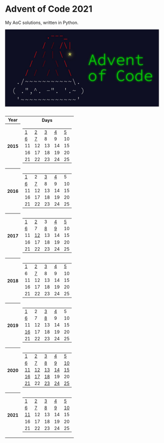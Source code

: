 # Advent of Code 2021
My AoC solutions, written in Python.

  ![image](src/AoC.jpg)
<center>
<!--  -->
<table style="display: inline-block;">
    <tr>
        <th>Year</th>
        <th>Days</th>
    </tr>
    <tr>
        <th>2015</th>
        <td>
            <table>
            <tr>
                <td><a href=2015/Day01>1</td>
                    <td><a href=2015/Day02>2</td>
                    <td><a href=2015/Day03>3</td>
                    <td><a href=2015/Day04>4</td>
                    <td><a href=2015/Day05>5</td>
                    </tr>
            <tr>
                <td><a href=2015/Day06>6</td>
                    <td><a href=2015/Day07>7</td>
                    <td>8</td>
                    <td>9</td>
                    <td>10</td>
                    </tr>
            <tr>
                <td>11</td>
                    <td>12</td>
                    <td>13</td>
                    <td>14</td>
                    <td>15</td>
                    </tr>
            <tr>
                <td>16</td>
                    <td>17</td>
                    <td>18</td>
                    <td>19</td>
                    <td>20</td>
                    </tr>
            <tr>
                <td>21</td>
                    <td>22</td>
                    <td>23</td>
                    <td>24</td>
                    <td>25</td>
                    </tr>
            </table>
        </td>
    </tr>
    <tr>
        <th>2016</th>
        <td>
            <table>
            <tr>
                <td><a href=2016/Day01>1</td>
                    <td>2</td>
                    <td><a href=2016/Day03>3</td>
                    <td><a href=2016/Day04>4</td>
                    <td>5</td>
                    </tr>
            <tr>
                <td><a href=2016/Day06>6</td>
                    <td><a href=2016/Day07>7</td>
                    <td>8</td>
                    <td>9</td>
                    <td>10</td>
                    </tr>
            <tr>
                <td>11</td>
                    <td>12</td>
                    <td>13</td>
                    <td>14</td>
                    <td>15</td>
                    </tr>
            <tr>
                <td>16</td>
                    <td>17</td>
                    <td>18</td>
                    <td>19</td>
                    <td>20</td>
                    </tr>
            <tr>
                <td>21</td>
                    <td>22</td>
                    <td>23</td>
                    <td>24</td>
                    <td>25</td>
                    </tr>
            </table>
        </td>
    </tr>
    <tr>
        <th>2017</th>
        <td>
            <table>
            <tr>
                <td><a href=2017/Day01>1</td>
                    <td><a href=2017/Day02>2</td>
                    <td>3</td>
                    <td><a href=2017/Day04>4</td>
                    <td><a href=2017/Day05>5</td>
                    </tr>
            <tr>
                <td><a href=2017/Day06>6</td>
                    <td>7</td>
                    <td><a href=2017/Day08>8</td>
                    <td><a href=2017/Day09>9</td>
                    <td>10</td>
                    </tr>
            <tr>
                <td>11</td>
                    <td><a href=2017/Day12>12</td>
                    <td>13</td>
                    <td>14</td>
                    <td>15</td>
                    </tr>
            <tr>
                <td>16</td>
                    <td>17</td>
                    <td>18</td>
                    <td>19</td>
                    <td>20</td>
                    </tr>
            <tr>
                <td>21</td>
                    <td>22</td>
                    <td>23</td>
                    <td>24</td>
                    <td>25</td>
                    </tr>
            </table>
        </td>
    </tr>
    <tr>
        <th>2018</th>
        <td>
            <table>
            <tr>
                <td><a href=2018/Day01>1</td>
                    <td><a href=2018/Day02>2</td>
                    <td><a href=2018/Day03>3</td>
                    <td><a href=2018/Day04>4</td>
                    <td><a href=2018/Day05>5</td>
                    </tr>
            <tr>
                <td>6</td>
                    <td><a href=2018/Day07>7</td>
                    <td>8</td>
                    <td>9</td>
                    <td>10</td>
                    </tr>
            <tr>
                <td>11</td>
                    <td>12</td>
                    <td>13</td>
                    <td>14</td>
                    <td>15</td>
                    </tr>
            <tr>
                <td>16</td>
                    <td>17</td>
                    <td>18</td>
                    <td>19</td>
                    <td>20</td>
                    </tr>
            <tr>
                <td>21</td>
                    <td>22</td>
                    <td>23</td>
                    <td>24</td>
                    <td>25</td>
                    </tr>
            </table>
        </td>
    </tr>
    <tr>
        <th>2019</th>
        <td>
            <table>
            <tr>
                <td><a href=2019/Day01>1</td>
                    <td>2</td>
                    <td><a href=2019/Day03>3</td>
                    <td><a href=2019/Day04>4</td>
                    <td>5</td>
                    </tr>
            <tr>
                <td><a href=2019/Day06>6</td>
                    <td>7</td>
                    <td><a href=2019/Day08>8</td>
                    <td>9</td>
                    <td>10</td>
                    </tr>
            <tr>
                <td>11</td>
                    <td>12</td>
                    <td>13</td>
                    <td>14</td>
                    <td>15</td>
                    </tr>
            <tr>
                <td><a href=2019/Day16>16</td>
                    <td>17</td>
                    <td>18</td>
                    <td>19</td>
                    <td>20</td>
                    </tr>
            <tr>
                <td>21</td>
                    <td>22</td>
                    <td>23</td>
                    <td>24</td>
                    <td>25</td>
                    </tr>
            </table>
        </td>
    </tr>
    <tr>
        <th>2020</th>
        <td>
            <table>
            <tr>
                <td><a href=2020/Day01>1</td>
                    <td><a href=2020/Day02>2</td>
                    <td><a href=2020/Day03>3</td>
                    <td><a href=2020/Day04>4</td>
                    <td><a href=2020/Day05>5</td>
                    </tr>
            <tr>
                <td><a href=2020/Day06>6</td>
                    <td><a href=2020/Day07>7</td>
                    <td><a href=2020/Day08>8</td>
                    <td><a href=2020/Day09>9</td>
                    <td><a href=2020/Day10>10</td>
                    </tr>
            <tr>
                <td><a href=2020/Day11>11</td>
                    <td><a href=2020/Day12>12</td>
                    <td><a href=2020/Day13>13</td>
                    <td><a href=2020/Day14>14</td>
                    <td><a href=2020/Day15>15</td>
                    </tr>
            <tr>
                <td><a href=2020/Day16>16</td>
                    <td><a href=2020/Day17>17</td>
                    <td><a href=2020/Day18>18</td>
                    <td>19</td>
                    <td>20</td>
                    </tr>
            <tr>
                <td><a href=2020/Day21>21</td>
                    <td>22</td>
                    <td><a href=2020/Day23>23</td>
                    <td><a href=2020/Day24>24</td>
                    <td><a href=2020/Day25>25</td>
                    </tr>
            </table>
        </td>
    </tr>
    <tr>
        <th>2021</th>
        <td>
            <table>
            <tr>
                <td><a href=2021/Day01>1</td>
                    <td><a href=2021/Day02>2</td>
                    <td><a href=2021/Day03>3</td>
                    <td><a href=2021/Day04>4</td>
                    <td><a href=2021/Day05>5</td>
                    </tr>
            <tr>
                <td><a href=2021/Day06>6</td>
                    <td><a href=2021/Day07>7</td>
                    <td><a href=2021/Day08>8</td>
                    <td><a href=2021/Day09>9</td>
                    <td><a href=2021/Day10>10</td>
                    </tr>
            <tr>
                <td><a href=2021/Day11>11</td>
                    <td>12</td>
                    <td>13</td>
                    <td>14</td>
                    <td>15</td>
                    </tr>
            <tr>
                <td>16</td>
                    <td>17</td>
                    <td>18</td>
                    <td>19</td>
                    <td>20</td>
                    </tr>
            <tr>
                <td>21</td>
                    <td>22</td>
                    <td>23</td>
                    <td>24</td>
                    <td>25</td>
                    </tr>
            </table>
        </td>
    </tr>
    </table>
</center>